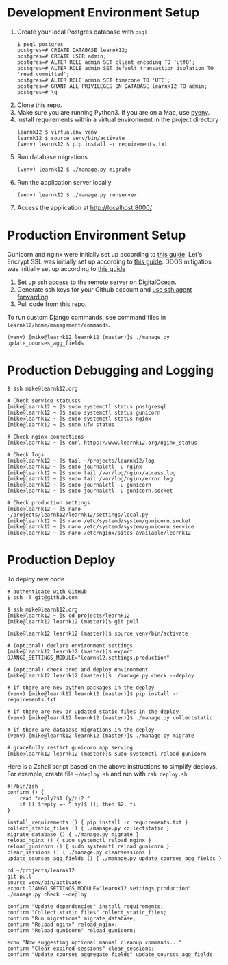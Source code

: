 
# Development Environment Setup
1. Create your local Postgres database with `psql`
	```
	$ psql postgres
	postgres=# CREATE DATABASE learnk12;
	postgres=# CREATE USER admin;
	postgres=# ALTER ROLE admin SET client_encoding TO 'utf8';
	postgres=# ALTER ROLE admin SET default_transaction_isolation TO 'read committed';
	postgres=# ALTER ROLE admin SET timezone TO 'UTC';
	postgres=# GRANT ALL PRIVILEGES ON DATABASE learnk12 TO admin;
	postgres=# \q
	```
2. Clone this repo.
3. Make sure you are running Python3. If you are on a Mac, use [pyenv](https://github.com/pyenv/pyenv).
4. Install requirements within a virtual environment in the project directory
	```
	learnk12 $ virtualenv venv
	learnk12 $ source venv/bin/activate
	(venv) learnk12 $ pip install -r requirements.txt
	```
5. Run database migrations
	```
	(venv) learnk12 $ ./manage.py migrate
	```
6. Run the application server locally
	```
	(venv) learnk12 $ ./manage.py runserver
	```
7. Access the application at [http://localhost:8000/](http://localhost:8000/)

# Production Environment Setup
Gunicorn and nginx were initially set up according to [this guide](https://www.digitalocean.com/community/tutorials/how-to-set-up-django-with-postgres-nginx-and-gunicorn-on-ubuntu-18-04).
Let's Encrypt SSL was initially set up according to [this guide](https://www.digitalocean.com/community/tutorials/how-to-secure-nginx-with-let-s-encrypt-on-ubuntu-18-04).
DDOS mitigatios was initially set up according to [this guide](https://www.nginx.com/blog/mitigating-ddos-attacks-with-nginx-and-nginx-plus/)

1. Set up ssh access to the remote server on DigitalOcean.
2. Generate ssh keys for your Github account and [use ssh agent forwarding](https://developer.github.com/v3/guides/using-ssh-agent-forwarding/).
3. Pull code from this repo.

To run custom Django commands, see command files in `learnk12/home/management/commands`.
```
(venv) [mike@learnk12 learnk12 (master)]$ ./manage.py update_courses_agg_fields
```

# Production Debugging and Logging
```
$ ssh mike@learnk12.org

# Check service statuses
[mike@learnk12 ~ ]$ sudo systemctl status postgresql
[mike@learnk12 ~ ]$ sudo systemctl status gunicorn
[mike@learnk12 ~ ]$ sudo systemctl status nginx
[mike@learnk12 ~ ]$ sudo ufw status

# Check nginx connections
[mike@learnk12 ~ ]$ curl https://www.learnk12.org/nginx_status

# Check logs
[mike@learnk12 ~ ]$ tail ~/projects/learnk12/log
[mike@learnk12 ~ ]$ sudo journalctl -u nginx
[mike@learnk12 ~ ]$ sudo tail /var/log/nginx/access.log
[mike@learnk12 ~ ]$ sudo tail /var/log/nginx/error.log
[mike@learnk12 ~ ]$ sudo journalctl -u gunicorn
[mike@learnk12 ~ ]$ sudo journalctl -u gunicorn.socket

# Check production settings
[mike@learnk12 ~ ]$ nano ~/projects/learnk12/learnk12/settings/local.py
[mike@learnk12 ~ ]$ nano /etc/systemd/system/gunicorn.socket
[mike@learnk12 ~ ]$ nano /etc/systemd/system/gunicorn.service
[mike@learnk12 ~ ]$ nano /etc/nginx/sites-available/learnk12
```

# Production Deploy
To deploy new code
```
# authenticate with GitHub
$ ssh -T git@github.com

$ ssh mike@learnk12.org
[mike@learnk12 ~ ]$ cd projects/learnk12
[mike@learnk12 learnk12 (master)]$ git pull

[mike@learnk12 learnk12 (master)]$ source venv/bin/activate

# (optional) declare environment settings
[mike@learnk12 learnk12 (master)]$ export DJANGO_SETTINGS_MODULE="learnk12.settings.production"

# (optional) check prod and deploy environment
[mike@learnk12 learnk12 (master)]$ ./manage.py check --deploy 

# if there are new python packages in the deploy 
(venv) [mike@learnk12 learnk12 (master)]$ pip install -r requirements.txt

# if there are new or updated static files in the deploy 
(venv) [mike@learnk12 learnk12 (master)]$ ./manage.py collectstatic

# if there are database migrations in the deploy
(venv) [mike@learnk12 learnk12 (master)]$ ./manage.py migrate

# gracefully restart gunicorn app serving
[mike@learnk12 learnk12 (master)]$ sudo systemctl reload gunicorn
```

Here is a Zshell script based on the above instructions to simplify deploys.
For example, create file `~/deploy.sh` and run with `zsh deploy.sh`.
```
#!/bin/zsh
confirm () {
    read "reply?$1 (y/n)? "
    if [[ $reply =~ ^[Yy]$ ]]; then $2; fi
}

install_requirements () { pip install -r requirements.txt }
collect_static_files () { ./manage.py collectstatic }
migrate_database () { ./manage.py migrate }
reload_nginx () { sudo systemctl reload nginx }
reload_gunicorn () { sudo systemctl reload gunicorn }
clear_sessions () { ./manage.py clearsessions }
update_courses_agg_fields () { ./manage.py update_courses_agg_fields }

cd ~/projects/learnk12
git pull
source venv/bin/activate
export DJANGO_SETTINGS_MODULE="learnk12.settings.production"
./manage.py check --deploy

confirm "Update dependencies" install_requirements;
confirm "Collect static files" collect_static_files;
confirm "Run migrations" migrate_database;
confirm "Reload nginx" reload_nginx;
confirm "Reload gunicorn" reload_gunicorn;

echo "Now suggesting optional manual cleanup commands..."
confirm "Clear expired sessions" clear_sessions;
confirm "Update courses aggregate fields" update_courses_agg_fields
```
